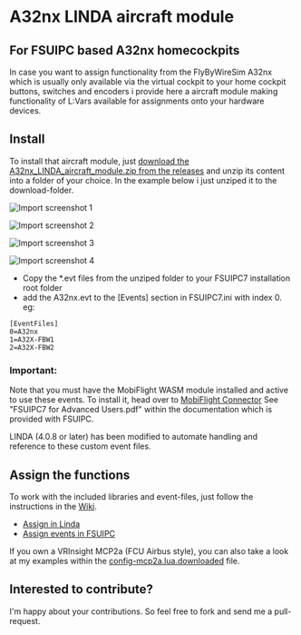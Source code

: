# A32nx LINDA aircraft module

## For FSUIPC based A32nx homecockpits
In case you want to assign functionality from the FlyByWireSim A32nx which is usually only available via the virtual cockpit to your home cockpit buttons, switches and encoders i provide here a aircraft module making functionality of L:Vars available for assignments onto your hardware devices.


## Install

To install that aircraft module, just [download the A32nx_LINDA_aircraft_module.zip from the releases](https://github.com/joeherwig/A32nx-LINDA-aircraft-module/releases/) and unzip its content into a folder of your choice. In the example below i just unziped it to the download-folder.

![Import screenshot 1](https://raw.githubusercontent.com/wiki/joeherwig/A32nx-LINDA-aircraft-module/img/Import_Module_1.png)

![Import screenshot 2](https://raw.githubusercontent.com/wiki/joeherwig/A32nx-LINDA-aircraft-module/img/Import_Module_2.png)

![Import screenshot 3](https://raw.githubusercontent.com/wiki/joeherwig/A32nx-LINDA-aircraft-module/img/Import_Module_3.png)

![Import screenshot 4](https://raw.githubusercontent.com/wiki/joeherwig/A32nx-LINDA-aircraft-module/img/Import_Module_4.png)

- Copy the *.evt files from the unziped folder to your FSUIPC7 installation root folder
- add the A32nx.evt to the [Events] section in FSUIPC7.ini with index 0.
eg:
```
[EventFiles]
0=A32nx
1=A32X-FBW1
2=A32X-FBW2
```

### Important:
Note that you must have the MobiFlight WASM module installed and active to use these events.
To install it, head over to [MobiFlight Connector](https://www.mobiflight.com/de/download.html)
See "FSUIPC7 for Advanced Users.pdf" within the documentation which is provided with FSUIPC.

LINDA (4.0.8 or later) has been modified to automate handling and reference to these custom event files.

## Assign the functions
To work with the included libraries and event-files, just follow the instructions in the [Wiki](https://github.com/joeherwig/A32nx-LINDA-aircraft-module/wiki).

- [Assign in Linda](https://github.com/joeherwig/A32nx-LINDA-aircraft-module/wiki/Assign-in-LINDA)
- [Assign events in FSUIPC](https://github.com/joeherwig/A32nx-LINDA-aircraft-module/wiki/Assign-events-in-FSUIPC)

If you own a VRInsight MCP2a (FCU Airbus style), you can also take a look at my examples within the [config-mcp2a.lua.downloaded](https://github.com/joeherwig/A32nx-LINDA-aircraft-module/blob/main/A32nx/LINDA-CFG/aircrafts/A320/config-mcp2a.lua.downloaded) file.


## Interested to contribute?
I'm happy about your contributions. So feel free to fork and send me a pull-request.

